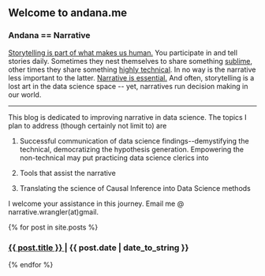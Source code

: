 ## Welcome to andana.me

### Andana == Narrative

[Storytelling is part of what makes us human.](https://www.forbes.com/sites/stevedenning/2012/03/09/the-science-of-storytelling/#4f9a68502d8a) You participate in and tell stories daily. Sometimes they nest themselves to share something [sublime](https://en.wikipedia.org/wiki/Allegory_of_the_Cave), other times they share something [highly technical](https://en.wikipedia.org/wiki/Markov_chain#Gambling). In no way is the narrative less important to the latter. [Narrative is essential.](https://www.forbes.com/sites/brentdykes/2016/03/31/data-storytelling-the-essential-data-science-skill-everyone-needs/#16820dbf52ad) And often, storytelling is a lost art in the data science space -- yet, narratives run decision making in our world. 

-----

This blog is dedicated to improving narrative in data science. The topics I plan to address (though certainly not limit to) are

1. Successful communication of data science findings--demystifying the technical, democratizing the hypothesis generation. Empowering the non-technical may put practicing data science clerics into 

2. Tools that assist the narrative

3. Translating the science of Causal Inference into Data Science methods

I welcome your assistance in this journey. Email me @ narrative.wrangler(at)gmail.


  {% for post in site.posts %}
  <article>
    <h3>
      <a href="{{ post.url }}">
        {{ post.title }}
      </a> | <time datetime="{{ post.date | date: "%Y-%m-%d" }}">{{ post.date | date_to_string }}</time> 
    </h3>
  </article>
{% endfor %}